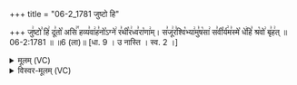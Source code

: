 +++
title = "06-2_1781 जुष्टो हि"

+++
जु꣢ष्टो꣣ हि꣢ दू꣣तो꣡ असि꣢꣯ हव्य꣣वा꣢ह꣣नो꣡ऽग्ने꣢ र꣣थी꣡र꣢ध्व꣣रा꣡णा꣢म्। स꣣जू꣢र꣣श्वि꣡भ्या꣢मु꣣ष꣡सा꣢ स꣣वी꣡र्य꣢म꣣स्मे꣡ धे꣢हि꣣ श्र꣡वो꣢ बृ꣣ह꣢त् ॥ 06-2:1781 ॥ ॥6 (ला)॥ [धा. 9 । उ नास्ति । स्व. 2 ।]

<details><summary>मूलम् (VC)</summary>

जु꣢ष्टो꣣ हि꣢ दू꣣तो꣡ असि꣢꣯ हव्य꣣वा꣢ह꣣नो꣡ऽग्ने꣢ र꣣थी꣡र꣢ध्व꣣रा꣡णा꣢म् । स꣣जू꣢र꣣श्वि꣡भ्या꣢मु꣣ष꣡सा꣢ सु꣣वी꣡र्य꣢म꣣स्मे꣡ धे꣢हि꣣ श्र꣡वो꣢ बृ꣣ह꣢त् ॥१७८१॥
</details>

<details><summary>विस्वर-मूलम् (VC)</summary>

जुष्टो हि दूतो असि हव्यवाहनोऽग्ने रथीरध्वराणाम् । सजूरश्विभ्यामुषसा सुवीर्यमस्मे धेहि श्रवो बृहत् ॥१७८१॥
</details>